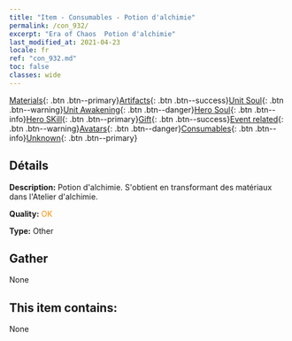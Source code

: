 ```yaml
---
title: "Item - Consumables - Potion d'alchimie"
permalink: /con_932/
excerpt: "Era of Chaos  Potion d'alchimie"
last_modified_at: 2021-04-23
locale: fr
ref: "con_932.md"
toc: false
classes: wide
---
```

 [Materials](/ItemsFR/){: .btn .btn--primary}[Artifacts](/ItemsFR/Artifacts/){: .btn .btn--success}[Unit Soul](/ItemsFR/UnitSoul/){: .btn .btn--warning}[Unit Awakening](/ItemsFR/UnitAwakening/){: .btn .btn--danger}[Hero Soul](/ItemsFR/HeroSoul/){: .btn .btn--info}[Hero SKill](/ItemsFR/HeroSkill/){: .btn .btn--primary}[Gift](/ItemsFR/Gift/){: .btn .btn--success}[Event related](/ItemsFR/Events/){: .btn .btn--warning}[Avatars](/ItemsFR/Avatars/){: .btn .btn--danger}[Consumables](/ItemsFR/Consumables/){: .btn .btn--info}[Unknown](/ItemsFR/Unknown/){: .btn .btn--primary}

## Détails
 **Description:** Potion d'alchimie. S'obtient en transformant des matériaux dans l'Atelier d'alchimie.

 **Quality:** <span style="color: #FF8C00">OK</span>

 **Type:** Other

## Gather

  None

## This item contains:

  None

